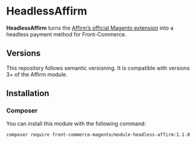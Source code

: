 # HeadlessAffirm

**HeadlessAffirm** turns the [Affirm’s official Magento extension](https://github.com/Affirm/Magento2_Affirm) into a headless payment method for Front-Commerce.


## Versions

This repository follows semantic versioning. It is compatible with versions 3+ of the Affirm module.

## Installation

### Composer

You can install this module with the following command:
```
composer require front-commerce-magento/module-headless-affirm:1.1.0
```
